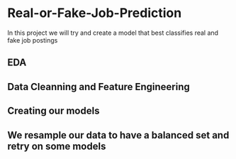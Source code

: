 # Real-or-Fake-Job-Prediction

In this project we will try and create a model that best classifies real and fake job postings

## EDA

## Data Cleanning and Feature Engineering

## Creating our models

## We resample our data to have a balanced set and retry on some models
